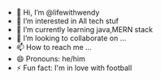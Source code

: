 - 👋 Hi, I’m @lifewithwendy
- 👀 I’m interested in All tech stuf
- 🌱 I’m currently learning java,MERN stack
- 💞️ I’m looking to collaborate on ...
- 📫 How to reach me ...
- 😄 Pronouns: he/him
- ⚡ Fun fact:   I'm in love with football        

<!---
lifewithwendy/lifewithwendy is a ✨ special ✨ repository because its `README.md` (this file) appears on your GitHub profile.
You can click the Preview link to take a look at your changes.
--->

